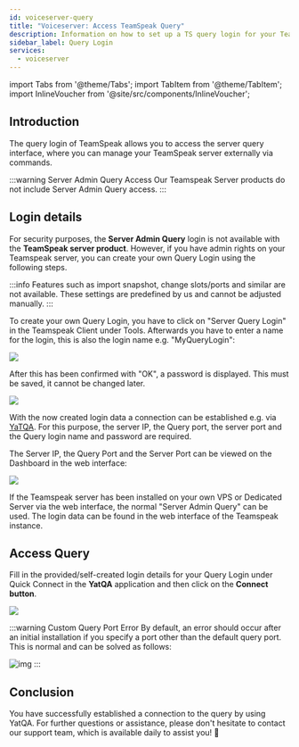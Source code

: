 ```yaml
---
id: voiceserver-query
title: "Voiceserver: Access TeamSpeak Query"
description: Information on how to set up a TS query login for your Teamspeak server from ZAP-Hosting - ZAP-Hosting.com documentation
sidebar_label: Query Login
services:
  - voiceserver
---
```


import Tabs from '@theme/Tabs';
import TabItem from '@theme/TabItem';
import InlineVoucher from '@site/src/components/InlineVoucher';

## Introduction

The query login of TeamSpeak allows you to access the server query interface, where you can manage your TeamSpeak server externally via commands.

:::warning Server Admin Query Access
Our Teamspeak Server products do not include Server Admin Query access. 
:::

<InlineVoucher />

## Login details

<Tabs>
<TabItem value="Webinterface" label="TeamSpeak Server Product" default>

For security purposes, the **Server Admin Query** login is not available with the **TeamSpeak server product**. However, if you have admin rights on your Teamspeak server, you can create your own Query Login using the following steps.

:::info
Features such as import snapshot, change slots/ports and similar are not available. These settings are predefined by us and cannot be adjusted manually. 
:::

To create your own Query Login, you have to click on "Server Query Login" in the Teamspeak Client under Tools.
Afterwards you have to enter a name for the login, this is also the login name e.g. "MyQueryLogin":

![](https://screensaver01.zap-hosting.com/index.php/s/gMeQtSTkrtRzbk7/preview)

After this has been confirmed with "OK", a password is displayed. This must be saved, it cannot be changed later. 

![](https://screensaver01.zap-hosting.com/index.php/s/c7W3mzRMJ4EP23E/preview)


With the now created login data a connection can be established e.g. via [YaTQA](https://yat.qa). For this purpose, the server IP, the Query port, the server port and the Query login name and password are required. 

The Server IP, the Query Port and the Server Port can be viewed on the Dashboard in the web interface: 

![](https://screensaver01.zap-hosting.com/index.php/s/RGsk8wfBkoCPzA4/preview)

</TabItem>
<TabItem value="self_hosted" label="Self hosted (VPS/Dedicated Server)">

If the Teamspeak server has been installed on your own VPS or Dedicated Server via the web interface, the normal "Server Admin Query" can be used. The login data can be found in the web interface of the Teamspeak instance. 

</TabItem>
</Tabs>

## Access Query

Fill in the provided/self-created login details for your Query Login under Quick Connect in the **YatQA** application and then click on the **Connect button**. 

![](https://screensaver01.zap-hosting.com/index.php/s/ZaBNRaQxfSjHKwT/download)

:::warning Custom Query Port Error
By default, an error should occur after an initial installation if you specify a port other than the default query port. This is normal and can be solved as follows: 

![img](https://screensaver01.zap-hosting.com/index.php/s/3mofjG5RKPM9yBW/download)
:::

## Conclusion

You have successfully established a connection to the query by using YatQA. For further questions or assistance, please don't hesitate to contact our support team, which is available daily to assist you! 🙂

<InlineVoucher />
